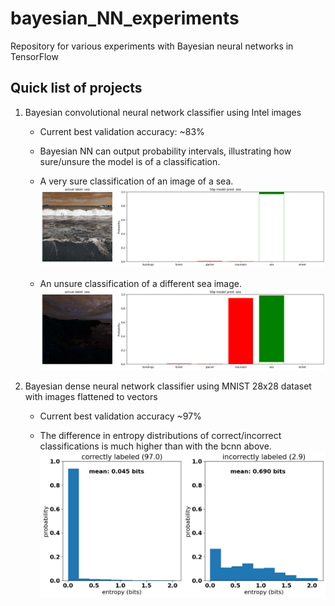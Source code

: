 # bayesian_NN_experiments
Repository for various experiments with Bayesian neural networks in TensorFlow


## Quick list of projects

1. Bayesian convolutional neural network classifier using Intel images

    - Current best validation accuracy: ~83%

    - Bayesian NN can output probability intervals, illustrating how sure/unsure the model is of a classification.
    - A very sure classification of an image of a sea.
    ![sure sea classification](https://github.com/kjaehnig/bayesian_NN_experiments/blob/main/bcnn_classifier/bmdl2_sea_prediction_uncertainty.png)

    - An unsure classification of a different sea image.
    ![unsure sea classification](https://github.com/kjaehnig/bayesian_NN_experiments/blob/main/bcnn_classifier/bmdl2_sea_unsure_prediction_uncertainty.png)


2. Bayesian dense neural network classifier using MNIST 28x28 dataset with images flattened to vectors

    - Current best validation accuracy ~97%

    - The difference in entropy distributions of correct/incorrect classifications is much higher than with the bcnn above.
    ![classification entropy distributions](https://github.com/kjaehnig/bayesian_NN_experiments/blob/main/bdenseNN_classifier/bdnn_classification_entropy_plot.png)
